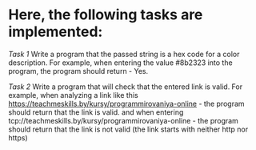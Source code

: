 # Here, the following tasks are implemented:

*Task 1*
Write a program that the passed string is a hex code for a color description.
For example, when entering the value #8b2323 into the program, the program should return - Yes.

*Task 2*
Write a program that will check that the entered link is valid.
For example, when analyzing a link like this https://teachmeskills.by/kursy/programmirovaniya-online - the program should return that the link is valid.
and when entering tcp://teachmeskills.by/kursy/programmirovaniya-online - the program should return that the link is not valid (the link starts with neither http nor https)
